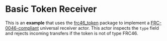 # Basic Token Receiver

This is an **example** that uses the
[frc46_token](../../../../frc46_token/README.md) package to implement a
[FRC-0046-compliant](https://github.com/filecoin-project/FIPs/blob/master/FRCs/frc-0046.md)
universal receiver actor. This actor inspects the `type` field and rejects
incoming transfers if the token is not of type FRC46.
